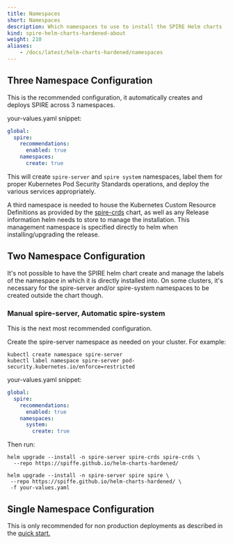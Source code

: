 ```yaml
---
title: Namespaces
short: Namespaces
description: Which namespaces to use to install the SPIRE Helm charts
kind: spire-helm-charts-hardened-about
weight: 210
aliases:
    - /docs/latest/helm-charts-hardened/namespaces
---
```


## Three Namespace Configuration

This is the recommended configuration, it automatically creates and deploys SPIRE across 3 namespaces.

your-values.yaml snippet:
```yaml
global:
  spire:
    recommendations:
      enabled: true
    namespaces:
      create: true
```

This will create `spire-server` and `spire system` namespaces, label them
for proper Kubernetes Pod Security Standards operations, and deploy the various
services appropriately.

A third namespace is needed to house the Kubernetes Custom Resource Definitions
as provided by the [spire-crds](https://artifacthub.io/packages/helm/spiffe/spire-crds) chart, as well as any Release information helm
needs to store to manage the installation. This management namespace is specified
directly to helm when installing/upgrading the release.

## Two Namespace Configuration

It's not possible to have the SPIRE helm chart create and manage the labels of
the namespace in which it is directly installed into. On some clusters, it's necessary
for the spire-server and/or spire-system namespaces to be created outside the chart
though.

### Manual spire-server, Automatic spire-system

This is the next most recommended configuration.

Create the spire-server namespace as needed on your cluster. For example:
```shell
kubectl create namespace spire-server
kubectl label namespace spire-server pod-security.kubernetes.io/enforce=restricted
```

your-values.yaml snippet:
```yaml
global:
  spire:
    recommendations:
      enabled: true
    namespaces:
      system:
        create: true
```

Then run:
```shell
helm upgrade --install -n spire-server spire-crds spire-crds \
  --repo https://spiffe.github.io/helm-charts-hardened/

helm upgrade --install -n spire-server spire spire \
 --repo https://spiffe.github.io/helm-charts-hardened/ \
 -f your-values.yaml
```

## Single Namespace Configuration

This is only recommended for non production deployments as described in the [quick start.](/docs/latest/spire-helm-charts-hardened-about/installation/#quick-start)
